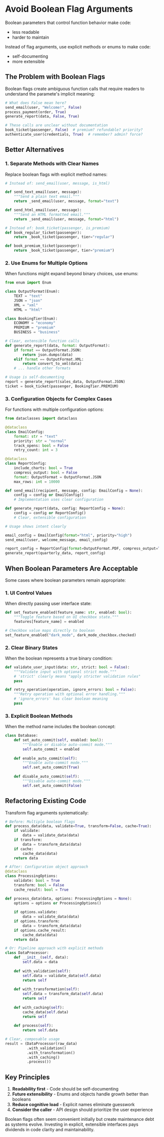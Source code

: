 # Avoid Boolean Flag Arguments

Boolean parameters that control function behavior make code:
- less readable
- harder to maintain

Instead of flag arguments, use explicit methods or enums to make code:
- self-documenting
- more extensible

## The Problem with Boolean Flags

Boolean flags create ambiguous function calls that require readers to understand the paramete's implicit meaning:

```python
# What does False mean here?
send_email(user, "Welcome!", False)
process_payment(order, True)
generate_report(data, False, True)

# These calls are unclear without documentation
book_ticket(passenger, False)  # premium? refundable? priority?
authenticate_user(credentials, True)  # remember? admin? force?
```

## Better Alternatives

### 1. Separate Methods with Clear Names

Replace boolean flags with explicit method names:

```python
# Instead of: send_email(user, message, is_html)

def send_text_email(user, message):
    """Send a plain text email."""
    return _send_email(user, message, format="text")

def send_html_email(user, message):
    """Send an HTML formatted email."""
    return _send_email(user, message, format="html")

# Instead of: book_ticket(passenger, is_premium)
def book_regular_ticket(passenger):
    return _book_ticket(passenger, tier="regular")

def book_premium_ticket(passenger):
    return _book_ticket(passenger, tier="premium")
```

### 2. Use Enums for Multiple Options

When functions might expand beyond binary choices, use enums:

```python
from enum import Enum

class OutputFormat(Enum):
    TEXT = "text"
    JSON = "json"
    XML = "xml"
    HTML = "html"

class BookingTier(Enum):
    ECONOMY = "economy"
    PREMIUM = "premium"
    BUSINESS = "business"

# Clear, extensible function calls
def generate_report(data, format: OutputFormat):
    if format == OutputFormat.JSON:
        return json.dumps(data)
    elif format == OutputFormat.XML:
        return convert_to_xml(data)
    # ... handle other formats

# Usage is self-documenting
report = generate_report(sales_data, OutputFormat.JSON)
ticket = book_ticket(passenger, BookingTier.PREMIUM)
```

### 3. Configuration Objects for Complex Cases

For functions with multiple configuration options:

```python
from dataclasses import dataclass

@dataclass
class EmailConfig:
    format: str = "text"
    priority: str = "normal"
    track_opens: bool = False
    retry_count: int = 3

@dataclass
class ReportConfig:
    include_charts: bool = True
    compress_output: bool = False
    format: OutputFormat = OutputFormat.JSON
    max_rows: int = 10000

def send_email(recipient, message, config: EmailConfig = None):
    config = config or EmailConfig()
    # Implementation uses clear configuration

def generate_report(data, config: ReportConfig = None):
    config = config or ReportConfig()
    # Clear, extensible configuration

# Usage shows intent clearly

email_config = EmailConfig(format="html", priority="high")
send_email(user, welcome_message, email_config)

report_config = ReportConfig(format=OutputFormat.PDF, compress_output=True)
generate_report(quarterly_data, report_config)
```

## When Boolean Parameters Are Acceptable

Some cases where boolean parameters remain appropriate:

### 1. UI Control Values

When directly passing user interface state:

```python
def set_feature_enabled(feature_name: str, enabled: bool):
    """Toggle feature based on UI checkbox state."""
    features[feature_name] = enabled

# Checkbox value maps directly to boolean
set_feature_enabled("dark_mode", dark_mode_checkbox.checked)
```

### 2. Clear Binary States

When the boolean represents a true binary condition:

```python
def validate_user_input(data: str, strict: bool = False):
    """Validate input with optional strict mode."""
    # 'strict' clearly means "apply stricter validation rules"
    pass

def retry_operation(operation, ignore_errors: bool = False):
    """Retry operation with optional error handling."""
    # 'ignore_errors' has clear boolean meaning
    pass
```

### 3. Explicit Boolean Methods

When the method name includes the boolean concept:

```python
class Database:
    def set_auto_commit(self, enabled: bool):
        """Enable or disable auto-commit mode."""
        self.auto_commit = enabled
    
    def enable_auto_commit(self):
        """Enable auto-commit mode."""
        self.set_auto_commit(True)
    
    def disable_auto_commit(self):
        """Disable auto-commit mode."""
        self.set_auto_commit(False)
```

## Refactoring Existing Code

Transform flag arguments systematically:

```python
# Before: Multiple boolean flags
def process_data(data, validate=True, transform=False, cache=True):
    if validate:
        data = validate_data(data)
    if transform:
        data = transform_data(data)
    if cache:
        cache_data(data)
    return data

# After: Configuration object approach
@dataclass
class ProcessingOptions:
    validate: bool = True
    transform: bool = False
    cache_result: bool = True

def process_data(data, options: ProcessingOptions = None):
    options = options or ProcessingOptions()
    
    if options.validate:
        data = validate_data(data)
    if options.transform:
        data = transform_data(data)
    if options.cache_result:
        cache_data(data)
    return data

# Or: Pipeline approach with explicit methods
class DataProcessor:
    def __init__(self, data):
        self.data = data
    
    def with_validation(self):
        self.data = validate_data(self.data)
        return self
    
    def with_transformation(self):
        self.data = transform_data(self.data)
        return self
    
    def with_caching(self):
        cache_data(self.data)
        return self
    
    def process(self):
        return self.data

# Clear, composable usage
result = (DataProcessor(raw_data)
          .with_validation()
          .with_transformation()
          .with_caching()
          .process())
```

## Key Principles

1. **Readability first** - Code should be self-documenting
2. **Future extensibility** - Enums and objects handle growth better than booleans
3. **Reduce cognitive load** - Explicit names eliminate guesswork
4. **Consider the caller** - API design should prioritize the user experience

Boolean flags often seem convenient initially but create maintenance debt as systems evolve. Investing in explicit, extensible interfaces pays dividends in code clarity and maintainability.
